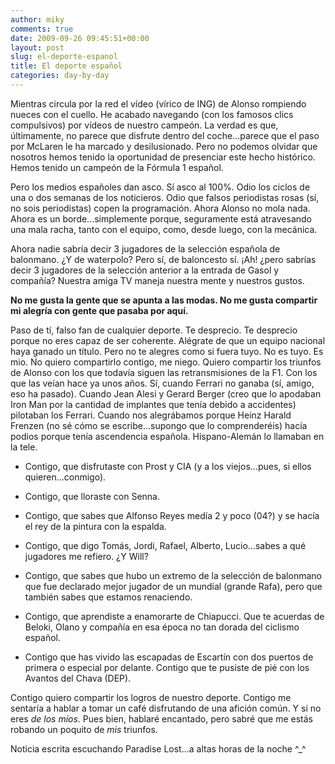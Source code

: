 ```yaml
---
author: miky
comments: true
date: 2009-09-26 09:45:51+00:00
layout: post
slug: el-deporte-espanol
title: El deporte español
categories: day-by-day
---
```


Mientras circula por la red el vídeo (vírico de ING) de Alonso rompiendo nueces con el cuello. He acabado navegando (con los famosos clics compulsivos) por vídeos de nuestro campeón. La verdad es que, últimamente, no parece que disfrute dentro del coche...parece que el paso por McLaren le ha marcado y desilusionado. Pero no podemos olvidar que nosotros hemos tenido la oportunidad de presenciar este hecho histórico. Hemos tenido un campeón de la Fórmula 1 español.

Pero los medios españoles dan asco. Sí asco al 100%. Odio los ciclos de una o dos semanas de los noticieros. Odio que falsos periodistas rosas (sí, no sois periodistas) copen la programación. Ahora Alonso no mola nada. Ahora es un borde...simplemente porque, seguramente está atravesando una mala racha, tanto con el equipo, como, desde luego, con la mecánica.

Ahora nadie sabría decir 3 jugadores de la selección española de balonmano. ¿Y de waterpolo? Pero sí, de baloncesto sí. ¡Ah! ¿pero sabrías decir 3 jugadores de la selección anterior a la entrada de Gasol y compañía? Nuestra amiga TV maneja nuestra mente y nuestros gustos.

**No me gusta la gente que se apunta a las modas. No me gusta compartir mi alegría con gente que pasaba por aquí.**

Paso de tí, falso fan de cualquier deporte. Te desprecio. Te desprecio porque no eres capaz de ser coherente. Alégrate de que un equipo nacional haya ganado un título. Pero no te alegres como si fuera tuyo. No es tuyo. Es mio. No quiero compartirlo contigo, me niego. Quiero compartir los triunfos de Alonso con los que todavía siguen las retransmisiones de la F1. Con los que las veían hace ya unos años. Sí, cuando Ferrari no ganaba (sí, amigo, eso ha pasado). Cuando Jean Alesi y Gerard Berger (creo que lo apodaban Iron Man por la cantidad de implantes que tenía debido a accidentes) pilotaban los Ferrari. Cuando nos alegrábamos porque Heinz Harald Frenzen (no sé cómo se escribe...supongo que lo comprenderéis) hacía podios porque tenía ascendencia española. Hispano-Alemán lo llamaban en la tele. 



  * Contigo, que disfrutaste con Prost y CIA (y a los viejos...pues, si ellos quieren...conmigo).


  * Contigo, que lloraste con Senna.


  * Contigo, que sabes que Alfonso Reyes medía 2 y poco (04?) y se hacía el rey de la pintura con la espalda.


  * Contigo, que digo Tomás, Jordi, Rafael, Alberto, Lucio...sabes a qué jugadores me refiero. ¿Y Will?


  * Contigo, que sabes que hubo un extremo de la selección de balonmano que fue declarado mejor jugador de un mundial (grande Rafa), pero que también sabes que estamos renaciendo.


  * Contigo, que aprendiste a enamorarte de Chiapucci. Que te acuerdas de Beloki, Olano y compañía en esa época no tan dorada del ciclismo español.


  * Contigo que has vivido las escapadas de Escartín con dos puertos de primera o especial por delante. Contigo que te pusiste de pié con los Avantos del Chava (DEP).


Contigo quiero compartir los logros de nuestro deporte. Contigo me sentaría a hablar a tomar un café disfrutando de una afición común.
Y si no eres _de los míos_. Pues bien, hablaré encantado, pero sabré que me estás robando un poquito de _mis_ triunfos.

Noticia escrita escuchando Paradise Lost...a altas horas de la noche ^_^
